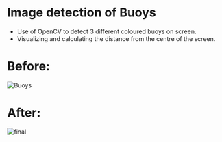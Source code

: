 # Image detection of Buoys

- Use of OpenCV to detect 3 different coloured buoys on screen.
- Visualizing and calculating the distance from the centre of the screen.

# Before:
![Buoys](https://user-images.githubusercontent.com/104162744/225342232-fd26b3f7-ff73-4520-9e67-01684aae79c9.png)
# After: 
![final](https://user-images.githubusercontent.com/104162744/225344774-b5588c0e-7418-4468-a1bb-06b10ef6118f.png)

